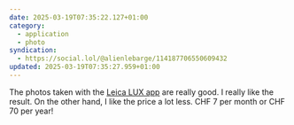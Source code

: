 ```yaml
---
date: 2025-03-19T07:35:22.127+01:00
category:
  - application
  - photo
syndication:
  - https://social.lol/@alienlebarge/114187706550609432
updated: 2025-03-19T07:35:27.959+01:00
---
```


The photos taken with the [Leica LUX app](https://leica-camera.com/en/photography/leica-apps/leica-lux) are really good. I really like the result. On the other hand, I like the price a lot less. CHF 7 per month or CHF 70 per year!


